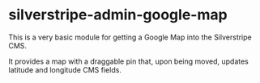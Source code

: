 silverstripe-admin-google-map
=============================

This is a very basic module for getting a Google Map into the Silverstripe CMS.

It provides a map with a draggable pin that, upon being moved, updates latitude and longitude CMS fields.
